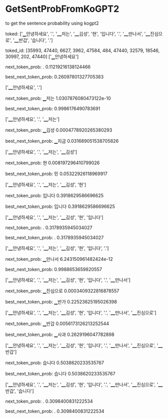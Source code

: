# GetSentProbFromKoGPT2
to get the sentence probability using kogpt2

toked: ['▁안녕하세요', '.', '▁저는', '▁김성', '현', '입니다', '.', '▁만나서', '▁진심으로', '▁반갑', '습니다', '.']

toked_id: [35993, 47440, 6627, 3962, 47584, 484, 47440, 32579, 18546, 30997, 202, 47440]
['▁안녕하세요'] 

next_token_prob: . 	 0.11219216138124466 

best_next_token_prob: </s> 	 0.26097801327705383 


['▁안녕하세요', '.'] 

next_token_prob: ▁저는 	 1.0307876080473122e-10 

best_next_token_prob: </s> 	 0.9986176490783691 


['▁안녕하세요', '.', '▁저는'] 

next_token_prob: ▁김성 	 0.0004778920265380293 

best_next_token_prob: ▁지금 	 0.031689051538705826 


['▁안녕하세요', '.', '▁저는', '▁김성'] 

next_token_prob: 현 	 0.008197296410799026 

best_next_token_prob: 민 	 0.05322926118969917 


['▁안녕하세요', '.', '▁저는', '▁김성', '현'] 

next_token_prob: 입니다 	 0.3918629586696625 

best_next_token_prob: 입니다 	 0.3918629586696625 


['▁안녕하세요', '.', '▁저는', '▁김성', '현', '입니다'] 

next_token_prob: . 	 0.3178935945034027 

best_next_token_prob: . 	 0.3178935945034027 


['▁안녕하세요', '.', '▁저는', '▁김성', '현', '입니다', '.'] 

next_token_prob: ▁만나서 	 6.243150961482424e-12 

best_next_token_prob: </s> 	 0.9988653659820557 


['▁안녕하세요', '.', '▁저는', '▁김성', '현', '입니다', '.', '▁만나서'] 

next_token_prob: ▁진심으로 	 0.0003409322816878557 

best_next_token_prob: ▁반가 	 0.22523625195026398 


['▁안녕하세요', '.', '▁저는', '▁김성', '현', '입니다', '.', '▁만나서', '▁진심으로'] 

next_token_prob: ▁반갑 	 0.0056173126213252544 

best_next_token_prob: ▁사과 	 0.2629196047782898 


['▁안녕하세요', '.', '▁저는', '▁김성', '현', '입니다', '.', '▁만나서', '▁진심으로', '▁반갑'] 

next_token_prob: 습니다 	 0.5038620233535767 

best_next_token_prob: 습니다 	 0.5038620233535767 


['▁안녕하세요', '.', '▁저는', '▁김성', '현', '입니다', '.', '▁만나서', '▁진심으로', '▁반갑', '습니다'] 

next_token_prob: . 	 0.3098400831222534 

best_next_token_prob: . 	 0.3098400831222534 
